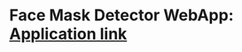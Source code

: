 # Face Mask Detector WebApp: [Application link](https://share.streamlit.io/luke-chugh/face-mask-detector-webapp/main/app.py)

